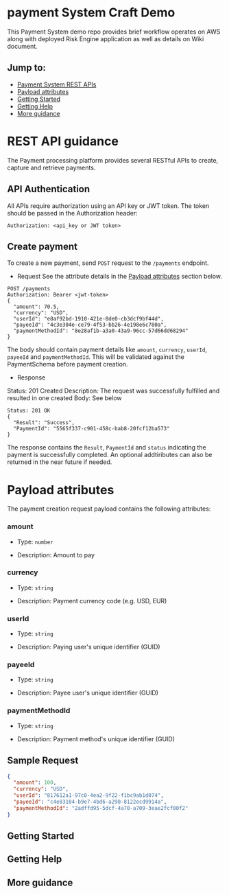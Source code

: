 # payment System Craft Demo
This Payment System demo repo provides brief workflow operates on AWS along with deployed Risk Engine application as well as details on Wiki document.

## Jump to:
- [Payment System REST APIs](#REST-API-guidance)
- [Payload attributes](#Payload-attributes)
- [Getting Started](#Getting-Started)
- [Getting Help](#Getting-Help)
- [More guidance](#More-guidance)


# REST API guidance
The Payment processing platform provides several RESTful APIs to create, capture and retrieve payments.

## API Authentication
All APIs require authorization using an API key or JWT token. The token should be passed in the Authorization header:

```
Authorization: <api_key or JWT token> 
```

## Create payment
To create a new payment, send `POST` request to the `/payments` endpoint.

- Request
See the attribute details in the [Payload attributes](#Payload-attributes) section below.
```
POST /payments
Authorization: Bearer <jwt-token>
{
  "amount": 70.5,
  "currency": "USD",
  "userId": "e8af92bd-1910-421e-8de0-cb3dcf9bf44d",
  "payeeId": "4c3e304e-ce79-4f53-bb26-4e198e6c780a",
  "paymentMethodId": "8e28af1b-a3a0-43a9-96cc-57d66dd68294"
}
```

The body should contain payment details like `amount`, `currency`, `userId`, `payeeId` and `paymentMethodId`. This will be validated against the PaymentSchema before payment creation.

- Response

Status: 201 Created
Description: The request was successfully fulfilled and resulted in one created
Body: See below
```
Status: 201 OK
{
  "Result": "Success",
  "PaymentId": "5565f337-c901-458c-bab8-20fcf12ba573"
}
```

The response contains the `Result`, `PaymentId` and `status` indicating the payment is successfully completed. An optional addtiributes can also be returned in the near future if needed.



# Payload attributes

The payment creation request payload contains the following attributes:

### amount

- Type: `number`

- Description: Amount to pay

### currency 

- Type: `string`

- Description: Payment currency code (e.g. USD, EUR)

### userId

- Type: `string` 

- Description: Paying user's unique identifier (GUID)

### payeeId

- Type: `string`

- Description: Payee user's unique identifier (GUID) 

### paymentMethodId

- Type: `string` 

- Description: Payment method's unique identifier (GUID)

## Sample Request

```json
{
  "amount": 100,
  "currency": "USD",
  "userId": "817612a1-97c0-4ea2-9f22-f1bc9ab1d074",
  "payeeId": "c4e83104-b9e7-4bd6-a290-8122ecd9914a",
  "paymentMethodId": "2adffd95-5dcf-4a70-a709-3eae2fcf00f2"
}
```


## Getting Started

## Getting Help

## More guidance
